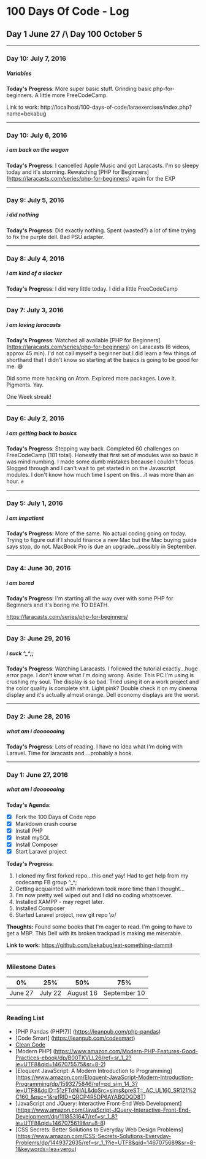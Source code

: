 # 100 Days Of Code - Log
## Day 1 June 27 /\ Day 100 October 5

________________________________

### Day 10: July 7, 2016
##### Variables

**Today's Progress**:
More super basic stuff. Grinding basic php-for-beginners. A little more FreeCodeCamp.

Link to work:
http://localhost/100-days-of-code/laraexercises/index.php?name=bekabug

________________________________

### Day 10: July 6, 2016
##### i am back on the wagon

**Today's Progress**:
I cancelled Apple Music and got Laracasts. I'm so sleepy today and it's storming. Rewatching [PHP for Beginners] (https://laracasts.com/series/php-for-beginners) again for the EXP

________________________________

### Day 9: July 5, 2016
##### i did nothing

**Today's Progress**:
Did exactly nothing. Spent (wasted?) a lot of time trying to fix the purple dell. Bad PSU adapter.

________________________________

### Day 8: July 4, 2016
##### i am kind of a slacker

**Today's Progress**:
I did very little today. I did a little FreeCodeCamp

________________________________

### Day 7: July 3, 2016
##### i am loving laracasts

**Today's Progress**:
Watched all available [PHP for Beginners] (https://laracasts.com/series/php-for-beginners) on Laracasts (6 videos, approx 45 min). I'd not call myself a beginner but I did learn a few things of shorthand that I didn't know so starting at the basics is going to be good for me. :sweat_smile:

Did some more hacking on Atom. Explored more packages. Love it. Pigments. Yay.

One Week streak!
________________________________

### Day 6: July 2, 2016
##### i am getting back to basics

**Today's Progress**:
Stepping way back. Completed 60 challenges on FreeCodeCamp (101 total). Honestly that first set of modules was so basic it was mind numbing. I made some dumb mistakes because I couldn't focus. Slogged through and I can't wait to get started in on the Javascript modules. I don't know how much time I spent on this...it was more than an hour. :fist:

________________________________

### Day 5: July 1, 2016
##### i am impatient

**Today's Progress**:
More of the same. No actual coding going on today. Trying to figure out if I should finance a new Mac but the Mac buying guide says stop, do not. MacBook Pro is due an upgrade...possibly in September.

________________________________

### Day 4: June 30, 2016
##### i am bored

**Today's Progress**:
I'm starting all the way over with some PHP for Beginners and it's boring me TO DEATH.

https://laracasts.com/series/php-for-beginners/
________________________________

### Day 3: June 29, 2016
##### i suck ^_^;;

**Today's Progress**:
Watching Laracasts. I followed the tutorial exactly...huge error page. I don't know what I'm doing wrong. Aside: This PC I'm using is crushing my soul. The display is so bad. Tried using it on a work project and the color quality is complete shit. Light pink? Double check it on my cinema display and it's actually almost orange. Dell economy displays are the worst.

________________________________

### Day 2: June 28, 2016
##### what am i dooooooing

**Today's Progress**:
Lots of reading. I have no idea what I'm doing with Laravel. Time for laracasts and ...probably a book.
________________________________

### Day 1: June 27, 2016
##### what am i dooooooing

**Today's Agenda**:

- [x] Fork the 100 Days of Code repo
- [x] Markdown crash course
- [x] Install PHP
- [x] Install mySQL
- [x] Install Composer
- [x] Start Laravel project

**Today's Progress**:

1. I cloned my first forked repo...this one! yay! Had to get help from my codecamp FB group ^_^;
2. Getting acquainted with markdown took more time than I thought...
3. I'm now pretty well wiped out and I did no coding whatsoever.
4. Installed XAMPP - may regret later.
5. Installed Composer
6. Started Laravel project, new git repo \o/

**Thoughts:**
Found some books that I'm eager to read. I'm going to have to get a MBP. This Dell with its broken trackpad is making me miserable.

**Link to work:**
https://github.com/bekabug/eat-something-dammit
________________________________

### Milestone Dates

|0%|25%|50%|75%
|---|---|---|---
|June 27|July 22|August 16|September 10

________________________________

### Reading List
* [PHP Pandas (PHP!7)] (https://leanpub.com/php-pandas)
* [Code Smart] (https://leanpub.com/codesmart)
* [Clean Code](https://www.amazon.com/Clean-Code-Handbook-Software-Craftsmanship/dp/0132350882/ref=sr_1_1?ie=UTF8&qid=1467075452&sr=8-1&keywords=clean+code)
* [Modern PHP] (https://www.amazon.com/Modern-PHP-Features-Good-Practices-ebook/dp/B00TKVLL26/ref=sr_1_2?ie=UTF8&qid=1467075575&sr=8-2)
* [Eloquent JavaScript: A Modern Introduction to Programming] (https://www.amazon.com/Eloquent-JavaScript-Modern-Introduction-Programming/dp/1593275846/ref=pd_sim_14_3?ie=UTF8&dpID=51zFTdNilAL&dpSrc=sims&preST=_AC_UL160_SR121%2C160_&psc=1&refRID=QRCP4R5DP6AYABQDQD8T)
* [JavaScript and JQuery: Interactive Front-End Web Development] (https://www.amazon.com/JavaScript-JQuery-Interactive-Front-End-Development/dp/1118531647/ref=sr_1_8?ie=UTF8&qid=1467075619&sr=8-8)
* [CSS Secrets: Better Solutions to Everyday Web Design Problems] (https://www.amazon.com/CSS-Secrets-Solutions-Everyday-Problems/dp/1449372635/ref=sr_1_1?ie=UTF8&qid=1467075689&sr=8-1&keywords=lea+verou)
